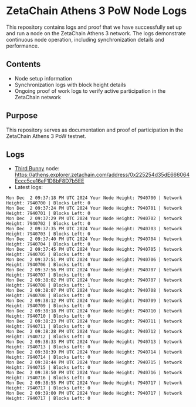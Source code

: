 # ZetaChain Athens 3 PoW Node Logs
This repository contains logs and proof that we have successfully set up and run a node on the ZetaChain Athens 3 network. The logs demonstrate continuous node operation, including synchronization details and performance.

## Contents
- Node setup information
- Synchronization logs with block height details
- Ongoing proof of work logs to verify active participation in the ZetaChain network

## Purpose
This repository serves as documentation and proof of participation in the ZetaChain Athens 3 PoW testnet.

## Logs

- [Third Bunny](https://thirdbunny.xyz/) node: https://athens.explorer.zetachain.com/address/0x225254d35dE666064Eccc5ce16eF1D8bF8D7b5EE
- Latest logs:
```
Mon Dec  2 09:37:18 PM UTC 2024 Your Node Height: 7940700 | Network Height: 7940700 | Blocks Left: 0
Mon Dec  2 09:37:24 PM UTC 2024 Your Node Height: 7940701 | Network Height: 7940701 | Blocks Left: 0
Mon Dec  2 09:37:29 PM UTC 2024 Your Node Height: 7940702 | Network Height: 7940702 | Blocks Left: 0
Mon Dec  2 09:37:35 PM UTC 2024 Your Node Height: 7940703 | Network Height: 7940703 | Blocks Left: 0
Mon Dec  2 09:37:40 PM UTC 2024 Your Node Height: 7940704 | Network Height: 7940704 | Blocks Left: 0
Mon Dec  2 09:37:45 PM UTC 2024 Your Node Height: 7940705 | Network Height: 7940705 | Blocks Left: 0
Mon Dec  2 09:37:51 PM UTC 2024 Your Node Height: 7940706 | Network Height: 7940706 | Blocks Left: 0
Mon Dec  2 09:37:56 PM UTC 2024 Your Node Height: 7940707 | Network Height: 7940707 | Blocks Left: 0
Mon Dec  2 09:38:02 PM UTC 2024 Your Node Height: 7940707 | Network Height: 7940708 | Blocks Left: 1
Mon Dec  2 09:38:07 PM UTC 2024 Your Node Height: 7940708 | Network Height: 7940708 | Blocks Left: 0
Mon Dec  2 09:38:12 PM UTC 2024 Your Node Height: 7940709 | Network Height: 7940709 | Blocks Left: 0
Mon Dec  2 09:38:18 PM UTC 2024 Your Node Height: 7940710 | Network Height: 7940710 | Blocks Left: 0
Mon Dec  2 09:38:23 PM UTC 2024 Your Node Height: 7940711 | Network Height: 7940711 | Blocks Left: 0
Mon Dec  2 09:38:28 PM UTC 2024 Your Node Height: 7940712 | Network Height: 7940712 | Blocks Left: 0
Mon Dec  2 09:38:33 PM UTC 2024 Your Node Height: 7940713 | Network Height: 7940713 | Blocks Left: 0
Mon Dec  2 09:38:39 PM UTC 2024 Your Node Height: 7940714 | Network Height: 7940714 | Blocks Left: 0
Mon Dec  2 09:38:44 PM UTC 2024 Your Node Height: 7940715 | Network Height: 7940715 | Blocks Left: 0
Mon Dec  2 09:38:50 PM UTC 2024 Your Node Height: 7940716 | Network Height: 7940716 | Blocks Left: 0
Mon Dec  2 09:38:55 PM UTC 2024 Your Node Height: 7940717 | Network Height: 7940717 | Blocks Left: 0
Mon Dec  2 09:39:00 PM UTC 2024 Your Node Height: 7940717 | Network Height: 7940717 | Blocks Left: 0
```
